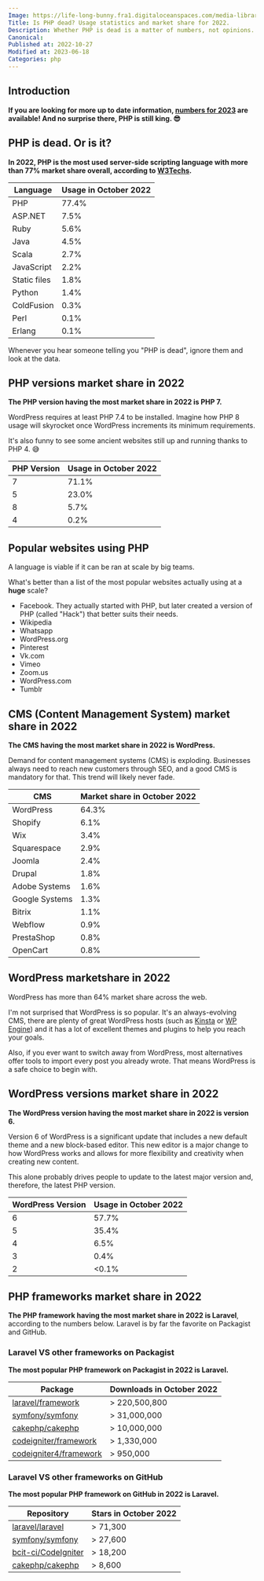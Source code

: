 ```yaml
---
Image: https://life-long-bunny.fra1.digitaloceanspaces.com/media-library/production/15/statistics_a0weap.png
Title: Is PHP dead? Usage statistics and market share for 2022.
Description: Whether PHP is dead is a matter of numbers, not opinions. I will provide you with essential statistics that will lead you to make better decisions.
Canonical: 
Published at: 2022-10-27
Modified at: 2023-06-18
Categories: php
---
```


## Introduction

**If you are looking for more up to date information, [numbers for 2023](https://benjamincrozat.com/php-is-dead-2023) are available! And no surprise there, PHP is still king. 😎**

## PHP is dead. Or is it?

**In 2022, PHP is the most used server-side scripting language with more than 77% market share overall, according to [W3Techs](https://w3techs.com/technologies/overview/programming_language).**

| Language     | Usage in October 2022 |
| ------------ | --------------------- |
| PHP          | 77.4%                 |
| ASP.NET      | 7.5%                  |
| Ruby         | 5.6%                  |
| Java         | 4.5%                  |
| Scala        | 2.7%                  |
| JavaScript   | 2.2%                  |
| Static files | 1.8%                  |
| Python       | 1.4%                  |
| ColdFusion   | 0.3%                  |
| Perl         | 0.1%                  |
| Erlang       | 0.1%                  |

Whenever you hear someone telling you "PHP is dead", ignore them and look at the data.

## PHP versions market share in 2022

**The PHP version having the most market share in 2022 is PHP 7.**

WordPress requires at least PHP 7.4 to be installed. Imagine how PHP 8 usage will skyrocket once WordPress increments its minimum requirements.

It's also funny to see some ancient websites still up and running thanks to PHP 4. 😅

| PHP Version | Usage in October 2022 |
| ----------- | --------------------- |
| 7           | 71.1%                 |
| 5           | 23.0%                 |
| 8           | 5.7%                  |
| 4           | 0.2%                  |

## Popular websites using PHP

A language is viable if it can be ran at scale by big teams.

What's better than a list of the most popular websites actually using at a **huge** scale?

- Facebook. They actually started with PHP, but later created a version of PHP (called "Hack") that better suits their needs.
- Wikipedia
- Whatsapp
- WordPress.org
- Pinterest
- Vk.com
- Vimeo
- Zoom.us
- WordPress.com
- Tumblr

## CMS (Content Management System) market share in 2022

**The CMS having the most market share in 2022 is WordPress.**

Demand for content management systems (CMS) is exploding. Businesses always need to reach new customers through SEO, and a good CMS is mandatory for that. This trend will likely never fade.

| CMS            | Market share in October 2022 |
| -------------- | ---------------------------- |
| WordPress      | 64.3%                        |
| Shopify        | 6.1%                         |
| Wix            | 3.4%                         |
| Squarespace    | 2.9%                         |
| Joomla         | 2.4%                         |
| Drupal         | 1.8%                         |
| Adobe Systems  | 1.6%                         |
| Google Systems | 1.3%                         |
| Bitrix         | 1.1%                         |
| Webflow        | 0.9%                         |
| PrestaShop     | 0.8%                         |
| OpenCart       | 0.8%                         |

## WordPress marketshare in 2022

WordPress has more than 64% market share across the web.

I'm not surprised that WordPress is so popular. It's an always-evolving CMS, there are plenty of great WordPress hosts (such as [Kinsta](https://benjamincrozat.com/recommends/kinsta-wordpress-hosting) or [WP Engine](https://benjamincrozat.com/recommends/wp-engine)) and it has a lot of excellent themes and plugins to help you reach your goals.

Also, if you ever want to switch away from WordPress, most alternatives offer tools to import every post you already wrote. That means WordPress is a safe choice to begin with.

## WordPress versions market share in 2022

**The WordPress version having the most market share in 2022 is version 6.**

Version 6 of WordPress is a significant update that includes a new default theme and a new block-based editor. This new editor is a major change to how WordPress works and allows for more flexibility and creativity when creating new content.

This alone probably drives people to update to the latest major version and, therefore, the latest PHP version.

| WordPress Version | Usage in October 2022 |
| ----------------- | --------------------- |
| 6                 | 57.7%                 |
| 5                 | 35.4%                 |
| 4                 | 6.5%                  |
| 3                 | 0.4%                  |
| 2                 | <0.1%                 |

## PHP frameworks market share in 2022

**The PHP framework having the most market share in 2022 is Laravel**, according to the numbers below. Laravel is by far the favorite on Packagist and GitHub.

### Laravel VS other frameworks on Packagist

**The most popular PHP framework on Packagist in 2022 is Laravel.**

| Package | Downloads in October 2022 |
| ------------------------------------------------------------ | ------------------------- |
| [laravel/framework](https://packagist.org/laravel/framework) | > 220,500,800             |
| [symfony/symfony](https://packagist.org/symfony/symfony)     | > 31,000,000              |
| [cakephp/cakephp](https://packagist.org/cakephp/cakephp)     | > 10,000,000              |
| [codeigniter/framework](https://packagist.org/codeigniter/framework)     | > 1,330,000  
| [codeigniter4/framework](https://packagist.org/codeigniter4/framework)     | > 950,000  |

### Laravel VS other frameworks on GitHub

**The most popular PHP framework on GitHub in 2022 is Laravel.**

| Repository                                            | Stars in October 2022 |
| ----------------------------------------------------- | --------------------- |
| [laravel/laravel](https://github.com/laravel/laravel) | > 71,300              |
| [symfony/symfony](https://github.com/symfony/symfony) | > 27,600              |
| [bcit-ci/CodeIgniter](https://github.com/bcit-ci/CodeIgniter) | > 18,200              |
| [cakephp/cakephp](https://github.com/cakephp/cakephp) | > 8,600              |

